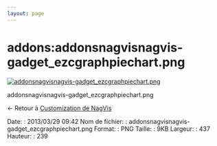 ```yaml
---
layout: page
---
```


addons:addonsnagvisnagvis-gadget\_ezcgraphpiechart.png
======================================================

[![addonsnagvisnagvis-gadget\_ezcgraphpiechart.png](..//assets/media/addons/addonsnagvisnagvis-gadget_ezcgraphpiechart.png@cache=&w=437&h=239 "addonsnagvisnagvis-gadget_ezcgraphpiechart.png")](..//assets/media/addons/addonsnagvisnagvis-gadget_ezcgraphpiechart.png@cache= "Afficher le fichier original")

addonsnagvisnagvis-gadget\_ezcgraphpiechart.png

← Retour à [Customization de
NagVis](../../nagios/addons/nagvis/customisation-nagvis.html "nagios:addons:nagvis:customisation-nagvis")

Date:
:   2013/03/29 09:42
Nom de fichier:
:   addonsnagvisnagvis-gadget\_ezcgraphpiechart.png
Format:
:   PNG
Taille:
:   9KB
Largeur:
:   437
Hauteur:
:   239

